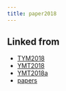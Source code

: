 ```yaml
---
title: paper2018
---
```

## Linked from

* [TYM2018](/TYM2018)
* [YMT2018](/YMT2018)
* [YMT2018a](/YMT2018a)
* [papers](/papers)

